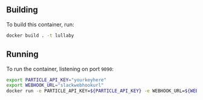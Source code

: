 ## Building

To build this container, run:
```bash
docker build . -t lullaby
```

## Running

To run the container, listening on port `9090`:
```bash
export PARTICLE_API_KEY="yourkeyhere"
export WEBHOOK_URL="slackwebhookurl"
docker run -e PARTICLE_API_KEY=${PARTICLE_API_KEY} -e WEBHOOK_URL=${WEBHOOK_URL} -p 9090:9090 lullaby

```